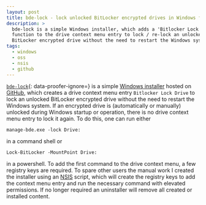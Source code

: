 ```yaml
---
layout: post
title: bde-lock - lock unlocked BitLocker encrypted drives in Windows from the context menu (2019-)
description: >
  bde-lock is a simple Windows installer, which adds a 'Bitlocker Lock drive'
  function to the drive context menu entry to lock / re-lock an unlocked
  BitLocker encrypted drive without the need to restart the Windows system.
tags:
  - windows
  - oss
  - nsis
  - github
---
```


[`bde-lock`](/bde-lock/){: data-proofer-ignore=} is a simple [Windows installer](https://github.com/dleidert/bde-lock/releases/latest) hosted on [GitHub](https://github.com), which creates a drive context menu entry `Bitlocker Lock Drive` to lock an unlocked BitLocker encrypted drive without the need to restart the Windows system. If an encrypted drive is (automatically or manually) unlocked during Windows startup or operation, there is no drive context menu entry to lock it again. To do this, one can run either

```
manage-bde.exe -lock Drive:
```

in a command shell or

```
Lock-BitLocker -MountPoint Drive:
```

in a powershell. To add the first command to the drive context menu, a few registry keys are required. To spare other users the manual work I created the installer using an [NSIS](https://nsis.sourceforge.io) script, which will create the registry keys to add the context menu entry and run the necessary command with elevated permissions. If no longer required an uninstaller will remove all created or installed content.
